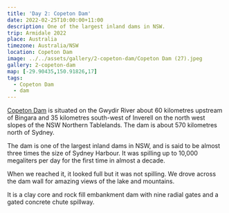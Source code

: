 ```yaml
---
title: 'Day 2: Copeton Dam'
date: 2022-02-25T10:00:00+11:00
description: One of the largest inland dams in NSW.
trip: Armidale 2022
place: Australia
timezone: Australia/NSW
location: Copeton Dam
image: ../../assets/gallery/2-copeton-dam/Copeton Dam (27).jpeg
gallery: 2-copeton-dam
map: [-29.90435,150.91826,17]
tags:
  - Copeton Dam
  - dam
---
```

[Copeton Dam](https://www.waternsw.com.au/nsw-dams/regional-nsw-dams/copeton-dam) is situated on the Gwydir River about 60 kilometres upstream of Bingara and 35 kilometres south-west of Inverell on the north west slopes of the NSW Northern Tablelands. The dam is about 570 kilometres north of Sydney.

The dam is one of the largest inland dams in NSW, and is said to be almost three times the size of Sydney Harbour. It was spilling up to 10,000 megaliters per day for the first time in almost a decade.

When we reached it, it looked full but it was not spilling. We drove across the dam wall for amazing views of the lake and mountains.

It is a clay core and rock fill embankment dam with nine radial gates and a gated concrete chute spillway.
